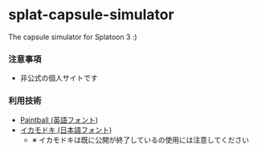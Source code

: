 # splat-capsule-simulator

The capsule simulator for Splatoon 3 :)

### 注意事項

- 非公式の個人サイトです

### 利用技術

- [Paintball (英語フォント)](http://fizzystack.web.fc2.com/paintball-ja.html)
- [イカモドキ (日本語フォント)](https://aramugi.com/?page_id=807)
  - ※ イカモドキは既に公開が終了しているの使用には注意してください
